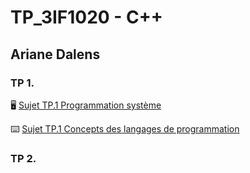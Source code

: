 # TP_3IF1020 - C++

## Ariane Dalens

### TP 1.

:desktop_computer: [Sujet TP.1 Programmation système](https://wdi.centralesupelec.fr/3IF1020/SystExercice1)  

:keyboard: [Sujet TP.1 Concepts des langages de programmation](https://wdi.centralesupelec.fr/3IF1020/ProgExercice1)

### TP 2.